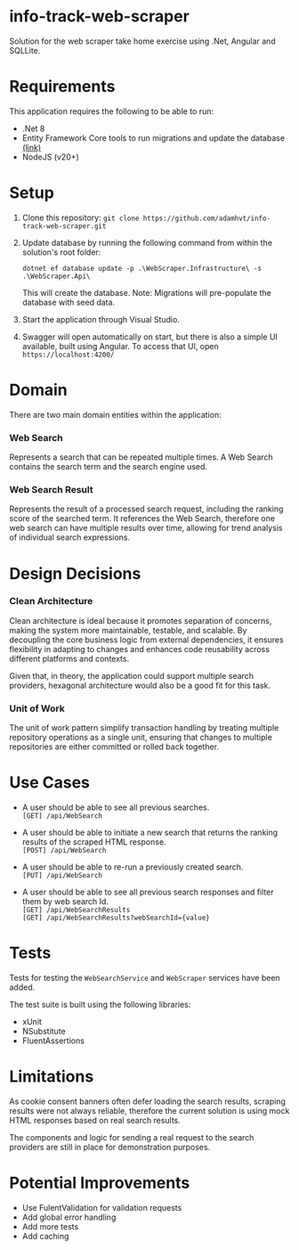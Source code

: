 # info-track-web-scraper
Solution for the web scraper take home exercise using .Net, Angular and SQLLite.

# Requirements
This application requires the following to be able to run:
- .Net 8
- Entity Framework Core tools to run migrations and update the database [(link)](https://learn.microsoft.com/en-us/ef/core/cli/dotnet)
- NodeJS (v20+)

# Setup
1. Clone this repository:
`git clone https://github.com/adamhvt/info-track-web-scraper.git`

2. Update database by running the following command from within the solution's root folder:

    `dotnet ef database update -p .\WebScraper.Infrastructure\ -s .\WebScraper.Api\`

    This will create the database. Note: Migrations will pre-populate the database with seed data.

3. Start the application through Visual Studio.

4. Swagger will open automatically on start, but there is also a simple UI available, built using Angular. To access that UI, open `https://localhost:4200/`


# Domain
There are two main domain entities within the application:
### Web Search
Represents a search that can be repeated multiple times. A Web Search contains the search term and the search engine used.

### Web Search Result
Represents the result of a processed search request, including the ranking score of the searched term. It references the Web Search, therefore one web search can have multiple results over time, allowing for trend analysis of individual search expressions.

# Design Decisions
### Clean Architecture
Clean architecture is ideal because it promotes separation of concerns, making the system more maintainable, testable, and scalable. By decoupling the core business logic from external dependencies, it ensures flexibility in adapting to changes and enhances code reusability across different platforms and contexts.

Given that, in theory, the application could support multiple search providers, hexagonal architecture would also be a good fit for this task.

### Unit of Work
The unit of work pattern simplify transaction handling by treating multiple repository operations as a single unit, ensuring that changes to multiple repositories are either committed or rolled back together.


# Use Cases
- A user should be able to see all previous searches.
\
`[GET] /api/WebSearch`

- A user should be able to initiate a new search that returns the ranking results of the scraped HTML response.
\
`[POST] /api/WebSearch`

- A user should be able to re-run a previously created search.
\
`[PUT] /api/WebSearch`

- A user should be able to see all previous search responses and filter them by web search Id.
\
`[GET] /api/WebSearchResults`
\
`[GET] /api/WebSearchResults?webSearchId={value}`

# Tests
Tests for testing the `WebSearchService` and `WebScraper` services have been added.

The test suite is built using the following libraries:
- xUnit
- NSubstitute
- FluentAssertions

# Limitations
As cookie consent banners often defer loading the search results, scraping results were not always reliable, therefore the current solution is using mock HTML responses based on real search results.

The components and logic for sending a real request to the search providers are still in place for demonstration purposes.

# Potential Improvements
- Use FulentValidation for validation requests
- Add global error handling
- Add more tests
- Add caching
